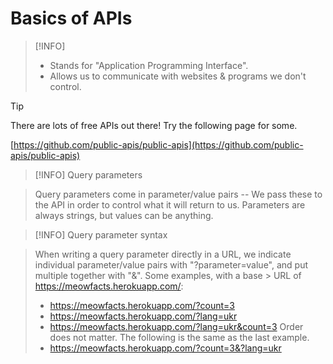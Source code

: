 # Basics of APIs

> [!INFO]
> - Stands for "Application Programming Interface".
> - Allows us to communicate with websites & programs we don't control.

> [!TIP]
> There are lots of free APIs out there! Try the following page for some.
>
> [https://github.com/public-apis/public-apis](https://github.com/public-apis/public-apis)

> [!INFO] Query parameters

> Query parameters come in parameter/value pairs -- We pass these to the API in order to control what it will return to us. Parameters are always strings, but values can be anything.

> [!INFO] Query parameter syntax

> When writing a query parameter directly in a URL, we indicate individual parameter/value pairs with "?parameter=value", and put multiple together with "&". Some examples, with a base > URL of <https://meowfacts.herokuapp.com/>:
>
> - <https://meowfacts.herokuapp.com/?count=3>
> - <https://meowfacts.herokuapp.com/?lang=ukr>
> - <https://meowfacts.herokuapp.com/?lang=ukr&count=3>
> Order does not matter. The following is the same as the last example.
> - <https://meowfacts.herokuapp.com/?count=3&?lang=ukr>
